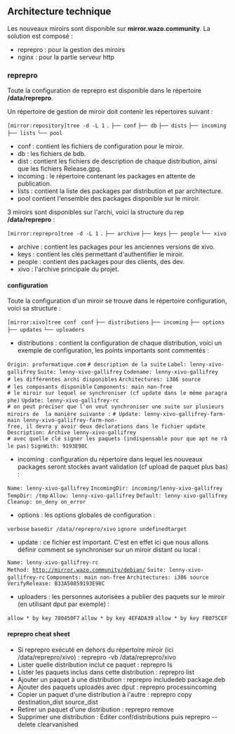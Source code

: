 Architecture technique
----------------------

Les nouveaux miroirs sont disponible sur **mirror.wazo.community**. La solution est composé :

-   reprepro : pour la gestion des miroirs
-   nginx : pour la partie serveur http

### reprepro

Toute la configuration de reprepro est disponible dans le répertoire **/data/reprepro**.

Un répertoire de gestion de miroir doit contenir les répertoires suivant :

`[mirror:repository]tree -d -L 1`
`.`
`├── conf`
`├── db`
`├── dists`
`├── incoming`
`├── lists`
`└── pool`

-   conf : contient les fichiers de configuration pour le miroir.
-   db : les fichiers de bdb.
-   dist : contient les fichiers de description de chaque distribution, ainsi que les fichiers Release.gpg.
-   incoming : le répertoire contenant les packages en attente de publication.
-   lists : contient la liste des packages par distribution et par architecture.
-   pool contient l'ensemble des packages disponible sur le miroir.

3 miroirs sont disponibles sur l'archi, voici la structure du rep **/data/reprepro** :

`[mirror:reprepro]tree -d -L 1`
`.`
`├── archive`
`├── keys`
`├── people`
`└── xivo`

-   archive : contient les packages pour les anciennes versions de xivo.
-   keys : contient les clés permettant d'authentifier le miroir.
-   people : contient des packages pour des clients, des dev.
-   xivo : l'archive principale du projet.

#### configuration

Toute la configuration d'un miroir se trouve dans le répertoire configuration, voici sa structure :

`[mirror:xivo]tree conf `
`conf`
`├── distributions`
`├── incoming`
`├── options`
`├── updates`
`└── uploaders`

-   distributions : contient la configuration de chaque distribution, voici un exemple de configuration, les points importants sont commentés :

`Origin: proformatique.com`
`# description de la suite`
`Label: lenny-xivo-gallifrey`
`Suite: lenny-xivo-gallifrey`
`Codename: lenny-xivo-gallifrey`
`# les différentes archi disponibles`
`Architectures: i386 source`
`# les composants disponible`
`Components: main non-free`
`# le miroir sur lequel se synchroniser (cf update dans le même paragraphe)`
`Update: lenny-xivo-gallifrey-rc`
`# on peut préciser que l'on veut synchroniser une suite sur plusieurs miroirs de  la manière suivante :`
`# Update: lenny-xivo-gallifrey-farm-main lenny-xivo-gallifrey-farm-non-free, il devra y avoir deux déclarations dans le fichier update`
`Description: Archive lenny-xivo-gallifrey`
`# avec quelle clé signer les paquets (indispensable pour que apt ne râle pas)`
`SignWith: 9193E98C`

-   incoming : configuration du répertoire dans lequel les nouveaux packages seront stockés avant validation (cf upload de paquet plus bas) :

`Name: lenny-xivo-gallifrey`
`IncomingDir: incoming/lenny-xivo-gallifrey`
`TempDir: /tmp`
`Allow: lenny-xivo-gallifrey`
`Default: lenny-xivo-gallifrey`
`Cleanup: on_deny on_error`

-   options : les options globales de configuration :

`verbose`
`basedir /data/reprepro/xivo`
`ignore undefinedtarget`

-   update : ce fichier est important. C'est en effet ici que nous allons définir comment se synchroniser sur un miroir distant ou local :

`Name: lenny-xivo-gallifrey-rc`
`Method: `[`http://mirror.wazo.community/debian/`](http://mirror.wazo.community/debian/)
`Suite: lenny-xivo-gallifrey-rc`
`Components: main non-free`
`Architectures: i386 source`
`VerifyRelease: B33A50859193E98C`

-   uploaders : les personnes autorisées a publier des paquets sur le miroir (en utilisant dput par exemple) :

`allow * by key 780450F7`
`allow * by key 4EFADA39`
`allow * by key FB075CEF`

#### reprepro cheat sheet

-   Si reprepro exécuté en dehors du répertoire miroir (ici /data/reprepro/xivo) : reprepro -vb /data/reprepro/xivo <action>
-   Lister quelle distribution inclut ce paquet : reprepro ls <package>
-   Lister les paquets inclus dans cette distribution : reprepro list <distribution>
-   Ajouter un paquet à une distribution : reprepro includedeb <distribution> package.deb
-   Ajouter des paquets uploadés avec dput : reprepro processincoming <distribution>
-   Copier un paquet d'une distribution à l'autre : reprepro copy destination\_dist source\_dist <package>
-   Retirer un paquet d'une distribution : reprepro remove <distribution> <package>
-   Supprimer une distribution : Éditer conf/distributions puis reprepro --delete clearvanished

